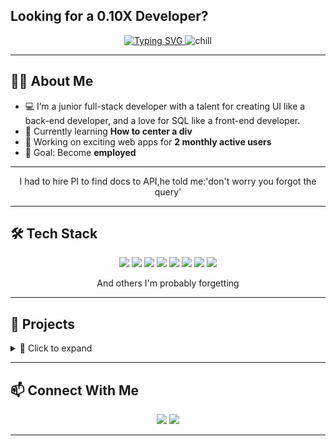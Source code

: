 ## Looking for a 0.10X Developer?

<p align="center">
  <a href="https://git.io/typing-svg">
    <img src="https://readme-typing-svg.demolab.com?lines=Hello+There+I'm+Irakli" alt="Typing SVG" />
  </a>
  <img src="https://github.com/user-attachments/assets/7cbda939-5efd-4c61-90d6-9ef751ffa726" alt="chill" />
</p>

---

## 👨‍💻 About Me
- 💻 I’m a junior full-stack developer with a talent for creating UI like a back-end developer, and a love for SQL like a front-end developer.
- 🌱 Currently learning **How to center a div**  
- 🚀 Working on exciting web apps for **2 monthly active users**  
- 🎯 Goal: Become **employed**  

---

<p align="center">
   I had to hire PI to find docs to API,he told me:'don't worry you forgot the query'
</p>

---

## 🛠️ Tech Stack
<p align="center">
  <img src="https://img.shields.io/badge/Python-3776AB?logo=python&logoColor=fff" />
  <img src="https://img.shields.io/badge/JavaScript-F7DF1E?logo=javascript&logoColor=000" />
  <img src="https://img.shields.io/badge/React-20232A?logo=react&logoColor=61DAFB" />
  <img src="https://img.shields.io/badge/Flask-000000?logo=flask&logoColor=fff" />
  <img src="https://img.shields.io/badge/Django-092E20?logo=django&logoColor=fff" />
  <img src="https://img.shields.io/badge/CSS3-1572B6?logo=css3&logoColor=fff" />
  <img src="https://img.shields.io/badge/TailwindCSS-38B2AC?logo=tailwindcss&logoColor=fff" />
  <img src="https://img.shields.io/badge/Others%20I%27m%20probably%20forgetting-8A2BE2"/>
</p>

<p align="center">And others I'm probably forgetting </p>

---

## 🚀 Projects
<details>
  <summary>📂 Click to expand</summary>

  - 🎬 **Movie Recommendation App** – (Not Hosted Yet)
  - 📖 **Illia State University Web App** – (Hosted somewhere in september)
  - 🏫 **Party Game** – (Got bored of it may finish latter)  

</details>

---

## 📫 Connect With Me
<p align="center">
  <a href="https://www.linkedin.com/in/itsurtsumia00/"><img src="https://img.shields.io/badge/LinkedIn-0A66C2?logo=linkedin&logoColor=fff" /></a>
  <a href="mailto:itsurtsumia00@gmail.com"><img src="https://img.shields.io/badge/Gmail-D14836?logo=gmail&logoColor=fff" /></a>
</p>

---

